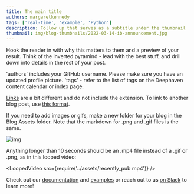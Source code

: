 ```yaml
---
title: The main title
authors: margaretkennedy
tags: ['real-time', 'example', 'Python']
description: Follow up that serves as a subtitle under the thumbnail
thumbnail: img/blog-thumbnails/2022-03-14-ib-announcement.jpg
---
```


Hook the reader in with why this matters to them and a preview of your result. Think of the inverted pyramind - lead with the best stuff, and drill down into details in the rest of your post.

<!--truncate-->

'authors' includes your GitHub username. Please make sure you have an updated profile picture.
'tags' - refer to the list of tags on the Deephaven content calendar or index page.

[Links](/core/docs/reference/table-operations/join/natural-join/) are a bit different and do not include the extension. To link to another blog post, use [this format](/blog/2021/11/22/deephaven-prometheus/).

If you need to add images or gifs, make a new folder for your blog in the Blog Assets folder. Note that the markdown for .png and .gif files is the same.

![img](./assets/release-notes/2022-01-06-input-tables/audit_log.png)

Anything longer than 10 seconds should be an .mp4 file instead of a .gif or .png, as in this looped video:

<LoopedVideo src={require('../assets/recently_pub.mp4')} />

Check out our [documentation](https://deephaven.io/core/docs/) and
[examples](https://github.com/deephaven-examples/) or reach out to us
[on Slack](https://deephaven.io/slack) to learn more!
